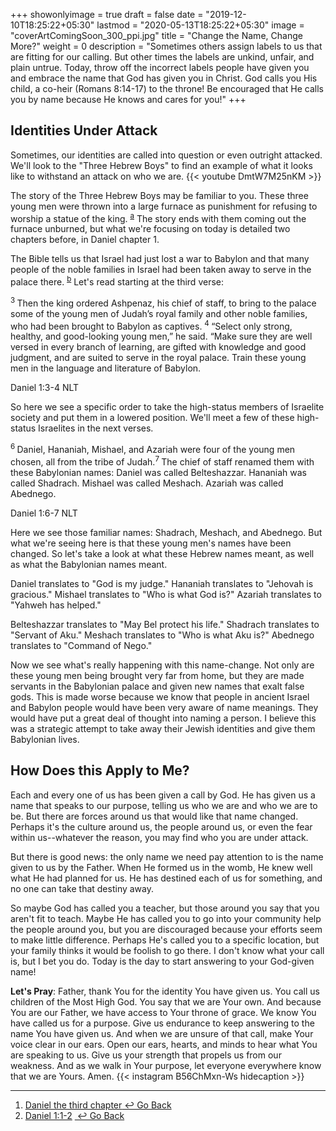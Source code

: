 +++
showonlyimage = true
draft = false
date = "2019-12-10T18:25:22+05:30"
lastmod = "2020-05-13T18:25:22+05:30"
image = "coverArtComingSoon_300_ppi.jpg"
title = "Change the Name, Change More?"
weight = 0
description = "Sometimes others assign labels to us that are fitting for our calling. But other times the labels are unkind, unfair, and plain untrue. Today, throw off the incorrect labels people have given you and embrace the name that God has given you in Christ. God calls you His child, a co-heir (Romans 8:14-17) to the throne! Be encouraged that He calls you by name because He knows and cares for you!"
+++

## Identities Under Attack
Sometimes, our identities are called into question or even outright attacked. We'll look to the "Three Hebrew Boys" to find an example of what it looks like to withstand an attack on who we are.
{{< youtube DmtW7M25nKM >}}

The story of the Three Hebrew Boys may be familiar to you. These three young men were thrown into a large furnace as punishment for refusing to worship a statue of the king. <sup><a class="footnote-reference" id='footnote-a-reference' href='#footnote-a'>a</a></sup> The story ends with them coming out the furnace unburned, but what we're focusing on today is detailed two chapters before, in Daniel chapter 1.

The Bible tells us that Israel had just lost a war to Babylon and that many people of the noble families in Israel had been taken away to serve in the palace there. <sup><a class='footnote-reference' id='footnote-b-reference' href='#footnote-b'>b</a></sup> Let's read starting at the third verse:

<div class="bible-text">
  <sup class="versenum">3&nbsp;</sup>Then the king ordered Ashpenaz, his chief of staff, to bring to the palace some of the young men of Judah’s royal family and other noble families, who had been brought to Babylon as captives. <sup class="versenum">4&nbsp;</sup>“Select only strong, healthy, and good-looking young men,” he said. “Make sure they are well versed in every branch of learning, are gifted with knowledge and good judgment, and are suited to serve in the royal palace. Train these young men in the language and literature of Babylon.
  <p class="bible-reference">Daniel 1:3-4 NLT</p>

</div>

So here we see a specific order to take the high-status members of Israelite society and put them in a lowered position. We'll meet a few of these high-status Israelites in the next verses.

<div class="bible-text">
  <sup class="versenum">6&nbsp;</sup>Daniel, Hananiah, Mishael, and Azariah were four of the young men chosen, all from the tribe of Judah.<sup class="versenum">7&nbsp;</sup>The chief of staff renamed them with these Babylonian names: Daniel was called Belteshazzar. Hananiah was called Shadrach. Mishael was called Meshach. Azariah was called
  Abednego.
  <p class="bible-reference">Daniel 1:6-7 NLT</p>
</div>

Here we see those familiar names: Shadrach, Meshach, and Abednego. But what we're seeing here is that these young men's names have been changed. So let's take a look at what these Hebrew names meant, as well as what the Babylonian names meant.

Daniel translates to "God is my judge." Hananiah translates to "Jehovah is gracious." Mishael translates to "Who is what God is?" Azariah translates to "Yahweh has helped."

Belteshazzar translates to "May Bel protect his life." Shadrach translates to "Servant of Aku." Meshach translates to "Who is what Aku is?" Abednego translates to "Command of Nego."

Now we see what's really happening with this name-change. Not only are these young men being brought very far from home, but they are made servants in the Babylonian palace and given new names that exalt false gods. This is made worse because we know that people in ancient Israel and Babylon people would have been very aware of name meanings. They would have
put a great deal of thought into naming a person. I believe this was a strategic attempt to take away their Jewish identities and give them Babylonian lives.

## How Does this Apply to Me?
Each and every one of us has been given a call by God. He has given us a name that speaks to our purpose, telling us who we are and who we are to be. But there are forces around us that would like that name changed. Perhaps it's the culture around us, the people around us, or even the fear within us--whatever the reason, you may find who you are under attack.

But there is good news: the only name we need pay attention to is the name given to us by the Father. When He formed us in the womb, He knew well what He had planned for us. He has destined each of us for something, and no one can take that
destiny away.

So maybe God has called you a teacher, but those around you say that you aren't fit to teach. Maybe He has called you to go into your community help the people around you, but you are discouraged because your efforts seem to make little difference. Perhaps He's called you to a specific location, but your family thinks it would be foolish to go there. I don't know what your call is, but I bet you do. Today is the day to start answering to your God-given name!

**Let's Pray**: Father, thank You for the identity You have given us. You call us children of the Most High God. You say that we are Your own. And because You are our Father, we have access to Your throne of grace. We know You have called us for a purpose. Give us endurance to keep answering to the name You have given us. And when we are unsure of that call, make Your voice clear in our ears. Open our ears, hearts, and minds to hear what You are speaking to us. Give us your strength that propels us from our weakness. And as we walk in Your purpose, let everyone everywhere know that we are
Yours. Amen.
{{< instagram B56ChMxn-Ws hidecaption >}}

<hr />
<ol class='footnotes' id='footnotes'>
  <li class="footnote" id='footnote-a'><a target="_blank"
      href="https://www.biblegateway.com/passage/?search=Daniel%203&version=NIV">Daniel the third chapter</a><a
      class="go-back-link" href='#footnote-a-reference'>&nbsp;&#8617;&nbsp;Go Back</a></li>
  <li class='footnote' id='footnote-b'><a target="_blank" href="https://www.biblegateway.com/passage/?search=Daniel+1%3A1-2&version=NIV">Daniel 1:1-2</a>&nbsp;<a class='go-back-link'
      href='#footnote-a-reference'>&nbsp;&#8617;&nbsp;Go Back</a></li>
</ol>
